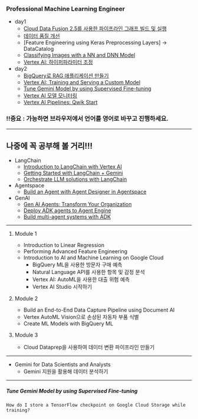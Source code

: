 ### Professional Machine Learning Engineer

- day1
    - [Cloud Data Fusion 2.5를 사용한 파이프라인 그래프 빌드 및 실행](https://partner.cloudskillsboost.google/course_templates/53/labs/522648)
    - [데이터 품질 개선](https://partner.cloudskillsboost.google/focuses/14244?parent=catalog)
    - [Feature Engineering using Keras Preprocessing Layers] -> DataCatalog
    - [Classifying Images with a NN and DNN Model](https://partner.cloudskillsboost.google/focuses/42749?catalog_rank=%7B%22rank%22%3A1%2C%22num_filters%22%3A0%2C%22has_search%22%3Atrue%7D&parent=catalog&search_id=46914017&_gl=1*iq40wq*_up*MQ..*_ga*MTY1MjYxMjcxNy4xNzQ5ODc5ODQy*_ga_2X30ZRBDSG*czE3NDk4Nzk4NDEkbzEkZzAkdDE3NDk4Nzk4NDEkajYwJGwwJGgw)
    - [Vertex AI: 하이퍼파라미터 조정](https://partner.cloudskillsboost.google/course_templates/9/labs/531404)
- day2
    - [BigQuery로 RAG 애플리케이션 만들기](https://partner.cloudskillsboost.google/focuses/115683?catalog_rank=%7B%22rank%22%3A1%2C%22num_filters%22%3A0%2C%22has_search%22%3Atrue%7D&locale=ko&parent=catalog&search_id=46895354)
    - [Vertex AI: Training and Serving a Custom Model](https://partner.cloudskillsboost.google/focuses/73259?catalog_rank=%7B%22rank%22%3A3%2C%22num_filters%22%3A0%2C%22has_search%22%3Atrue%7D&parent=catalog&search_id=47050733)
    - [Tune Gemini Model by using Supervised Fine-tuning](https://partner.cloudskillsboost.google/focuses/120421?catalog_rank=%7B%22rank%22%3A1%2C%22num_filters%22%3A0%2C%22has_search%22%3Atrue%7D&parent=catalog&search_id=46873769)
    - [Vertex AI 모델 모니터링](https://partner.cloudskillsboost.google/focuses/36414?parent=catalog)
    - [Vertex AI Pipelines: Qwik Start](https://partner.cloudskillsboost.google/focuses/22030?parent=catalog)

### !!중요 : 가능하면 브라우저에서 언어를 영어로 바꾸고 진행하세요.

---

## 나중에 꼭 공부해 볼 거리!!!

- LangChain
    - [Introduction to LangChain with Vertex AI](https://partner.cloudskillsboost.google/focuses/109470?catalog_rank=%7B%22rank%22%3A1%2C%22num_filters%22%3A0%2C%22has_search%22%3Atrue%7D&parent=catalog&search_id=47016399)
    - [Getting Started with LangChain + Gemini](https://partner.cloudskillsboost.google/focuses/102978?catalog_rank=%7B%22rank%22%3A2%2C%22num_filters%22%3A0%2C%22has_search%22%3Atrue%7D&parent=catalog&search_id=47016440)
    - [Orchestrate LLM solutions with LangChain](https://partner.cloudskillsboost.google/course_templates/916?catalog_rank=%7B%22rank%22%3A7%2C%22num_filters%22%3A0%2C%22has_search%22%3Atrue%7D&search_id=47016440)
- Agentspace
    - [Build an Agent with Agent Designer in Agentspace](https://partner.cloudskillsboost.google/focuses/124949?catalog_rank=%7B%22rank%22%3A1%2C%22num_filters%22%3A0%2C%22has_search%22%3Afalse%7D&parent=catalog)
- GenAI
    - [Gen AI Agents: Transform Your Organization](https://partner.cloudskillsboost.google/course_templates/1267?catalog_rank=%7B%22rank%22%3A8%2C%22num_filters%22%3A0%2C%22has_search%22%3Atrue%7D&search_id=47016511)
    - [Deploy ADK agents to Agent Engine](https://partner.cloudskillsboost.google/focuses/124397?catalog_rank=%7B%22rank%22%3A2%2C%22num_filters%22%3A0%2C%22has_search%22%3Atrue%7D&parent=catalog&search_id=47016592)
    - [Build multi-agent systems with ADK](https://partner.cloudskillsboost.google/focuses/124396?catalog_rank=%7B%22rank%22%3A4%2C%22num_filters%22%3A0%2C%22has_search%22%3Atrue%7D&parent=catalog&search_id=47016607)

---

1. Module 1  
    - Introduction to Linear Regression
    - Performing Advanced Feature Engineering
    - Introduction to AI and Machine Learning on Google Cloud 
        - BigQuery ML을 사용한 방문자 구매 예측
        - Natural Language API를 사용한 항목 및 감정 분석
        - Vertex AI: AutoML을 사용한 대출 위험 예측
        - Vertex AI Studio 시작하기

2. Module 2
    - Build an End-to-End Data Capture Pipeline using Document AI
    - Vertex AutoML Vision으로 손상된 자동차 부품 식별
    - Create ML Models with BigQuery ML

3. Module 3
    - Cloud Dataprep을 사용하여 데이터 변환 파이프라인 만들기
    

---

- Gemini for Data Scientists and Analysts
    - Gemini 지원을 활용해 데이터 분석하기

--- 

##### Tune Gemini Model by using Supervised Fine-tuning

```text
How do I store a TensorFlow checkpoint on Google Cloud Storage while training?
```
